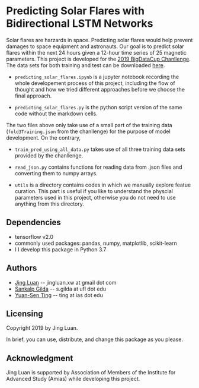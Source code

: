 # Predicting Solar Flares with Bidirectional LSTM Networks  

Solar flares are harzards in space. Predicting solar flares would help prevent damages to space equipment and astronauts. Our goal
is to predict solar flares within the next 24 hours given a 12-hour time series of 25 magnetic parameters. This project is developed
for the [2019 BigDataCup Chanllenge](https://www.kaggle.com/c/bigdata2019-flare-prediction). The data sets for both training and test
can be downloaded [here](https://www.kaggle.com/c/bigdata2019-flare-prediction).

* `predicting_solar_flares.ipynb` is a jupyter notebook recording the whole developement process of this project, including the
flow of thought and how we tried different approaches before we choose the final approach.

* `predicting_solar_flares.py` is the python script version of the same code without the markdown cells.

The two files above only take use of a small part of the training data (`fold3Training.json` from the chanllenge) for the purpose
of model development. On the contrary,

* `train_pred_using_all_data.py` takes use of all three training data sets provided by the chanllenge. 

* `read_json.py` contains functions for reading data from .json files and converting them to numpy arrays.

* `utils` is a directory contains codes in which we manually explore featue curation. This part is useful if you like to understand the physcial
parameters used in this project, otherwise you do not need to use anything from this directory.

## Dependencies

* tensorflow v2.0
* commonly used packages: pandas, numpy, matplotlib, scikit-learn
* I I develop this package in Python 3.7

## Authors

* [Jing Luan](https://sites.google.com/view/jingluan-astrophysics) -- jingluan.xw at gmail dot com
* [Sankalp Gilda](https://www.astro.ufl.edu/people/graduate-students/sankalp-gilda/) -- s.gilda at ufl dot edu
* [Yuan-Sen Ting](http://www.sns.ias.edu/~ting/) -- ting at ias dot edu

## Licensing

Copyright 2019 by Jing Luan.

In brief, you can use, distribute, and change this package as you please.

## Acknowledgment

Jing Luan is supported by Association of Members of the Institute for Advanced Study (Amias) while developing this project.
